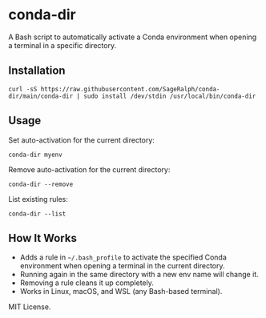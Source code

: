 # conda-dir

A Bash script to automatically activate a Conda environment when opening a terminal in a specific directory.

## Installation

```
curl -sS https://raw.githubusercontent.com/SageRalph/conda-dir/main/conda-dir | sudo install /dev/stdin /usr/local/bin/conda-dir
```

## Usage

Set auto-activation for the current directory:

```
conda-dir myenv
```

Remove auto-activation for the current directory:

```
conda-dir --remove
```

List existing rules:

```
conda-dir --list
```

## How It Works

- Adds a rule in `~/.bash_profile` to activate the specified Conda environment when opening a terminal in the current directory.
- Running again in the same directory with a new env name will change it.
- Removing a rule cleans it up completely.
- Works in Linux, macOS, and WSL (any Bash-based terminal).

MIT License.

